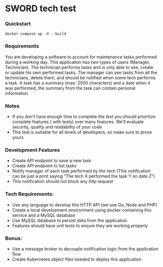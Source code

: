# SWORD tech test

### Quickstart

```shell
docker-compose up -d --build
```

### Requirements

You are developing a software to account for maintenance tasks performed during a working day. This application has two
types of users (Manager, Technician). The technician performs tasks and is only able to see, create or update his own
performed tasks. The manager can see tasks from all the technicians, delete them, and should be notified when some tech
performs a task. A task has a summary (max: 2500 characters) and a date when it was performed, the summary from the task
can contain personal information.

### Notes

- If you don’t have enough time to complete the test you should prioritize complete features ( with tests) over many
  features. We’ll evaluate security, quality and readability of your code
- This test is suitable for all levels of developers, so make sure to prove yours

### Development Features

- Create API endpoint to save a new task
- Create API endpoint to list tasks
- Notify manager of each task performed by the tech (This notification can be just a print saying “The tech X performed
  the task Y on date Z”)
- This notification should not block any http request

### Tech Requirements:

- Use any language to develop this HTTP API (we use Go, Node and PHP)
- Create a local development environment using docker containing this service and a MySQL database
- Use MySQL database to persist data from the application
- Features should have unit tests to ensure they are working properly

### Bonus:

- Use a message broker to decouple notification logic from the application flow
- Create Kubernetes object files needed to deploy this application
